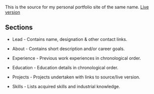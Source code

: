 

This is the source for my personal portfolio site of the same name.
[Live version](https://tejeshwar.dev)



## Sections

- Lead - Contains name, designation & other contact links.

- About - Contains short description and/or career goals.

- Experience - Previous work experiences in chronological order.

- Education - Education details in chronological order.

- Projects - Projects undertaken with links to source/live version.

- Skills - Lists acquired skills and industrial knowledge.
